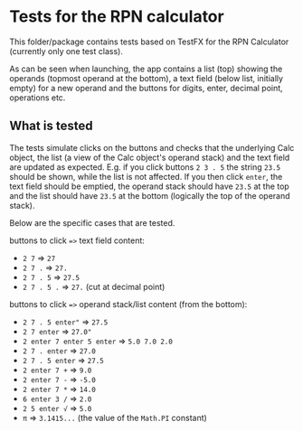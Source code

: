 # Tests for the RPN calculator

This folder/package contains tests based on TestFX for the RPN Calculator (currently only one test class).

As can be seen when launching, the app contains a list (top) showing the operands
(topmost operand at the bottom), a text field (below list, initially empty) for a new operand and
the buttons for digits, enter, decimal point, operations etc.

## What is tested

The tests simulate clicks on the buttons and checks that the underlying Calc object,
the list (a view of the Calc object's operand stack) and the text field are updated as expected.
E.g. if you click buttons `2 3 . 5` the string `23.5` should be shown,
while the list is not affected. If you then click `enter`, the text field should be emptied, the operand stack should have `23.5` at the top and the list should have `23.5` at the bottom 
(logically the top of the operand stack).

Below are the specific cases that are tested.

buttons to click `=>` text field content:

- `2 7` => `27`
- `2 7 .` => `27.`
- `2 7 . 5` => `27.5`
- `2 7 . 5 .` => `27.` (cut at decimal point)

buttons to click `=>` operand stack/list content (from the bottom):

- `2 7 . 5 enter"` => `27.5`
- `2 7 enter` => `27.0"`
- `2 enter 7 enter 5 enter` => `5.0 7.0 2.0` 
- `2 7 . enter` => `27.0` 
- `2 7 . 5 enter` => `27.5` 
- `2 enter 7 +` => `9.0` 
- `2 enter 7 -` => `-5.0` 
- `2 enter 7 *` => `14.0` 
- `6 enter 3 /` => `2.0` 
- `2 5 enter √` => `5.0` 
- `π` => `3.1415...` (the value of the `Math.PI` constant)
 